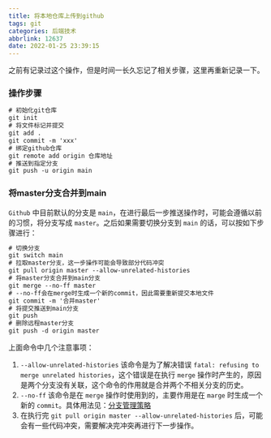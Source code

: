 ```yaml
---
title: 将本地仓库上传到github
tags: git
categories: 后端技术
abbrlink: 12637
date: 2022-01-25 23:39:15
---
```


之前有记录过这个操作，但是时间一长久忘记了相关步骤，这里再重新记录一下。

<!--more-->

### 操作步骤

```xml
# 初始化git仓库
git init
# 将文件标记并提交 
git add .
git commit -m 'xxx'
# 绑定github仓库
git remote add origin 仓库地址
# 推送到指定分支
git push -u origin main
```

### 将master分支合并到main

`Github` 中目前默认的分支是 `main`，在进行最后一步推送操作时，可能会遵循以前的习惯，将分支写成 `master`。之后如果需要切换分支到 `main` 的话，可以按如下步骤进行：

```xml
# 切换分支
git switch main
# 拉取master分支，这一步操作可能会导致部分代码冲突
git pull origin master --allow-unrelated-histories
# 将master分支合并到main分支
git merge --no-ff master
# --no-ff会在merge时生成一个新的commit，因此需要重新提交本地文件
git commit -m '合并master'
# 将提交推送到main分支
git push
# 删除远程master分支
git push -d origin master
```

上面命令中几个注意事项：

1. `--allow-unrelated-histories` 该命令是为了解决错误 `fatal: refusing to merge unrelated histories`，这个错误是在执行 `merge` 操作时产生的，原因是两个分支没有关联，这个命令的作用就是合并两个不相关分支的历史。
2. `--no-ff` 该命令是在 `merge` 操作时使用到的，主要作用是在 `marge` 时生成一个新的 `commit`。具体用法见：[分支管理策略](https://www.liaoxuefeng.com/wiki/896043488029600/900005860592480)
3.  在执行完 `git pull origin master --allow-unrelated-histories` 后，可能会有一些代码冲突，需要解决完冲突再进行下一步操作。